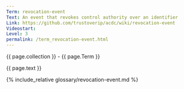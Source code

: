 ```yaml
---
Term: revocation-event
Text: An event that revokes control authority over an identifier
Link: https://github.com/trustoverip/acdc/wiki/revocation-event
Videostart: 
Level: 3
permalink: /term_revocation-event.html
---
```


{{ page.collection }} - {{ page.Term }}

   {{ page.text }}

{% include_relative glossary/revocation-event.md %}
